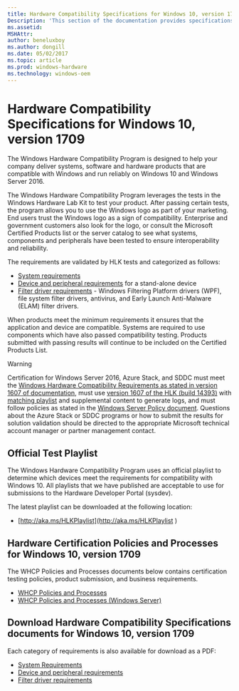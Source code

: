 ```yaml
---
title: Hardware Compatibility Specifications for Windows 10, version 1709
Description: 'This section of the documentation provides specifications for hardware compatibility with Windows 10, version 1709.'
ms.assetid: 
MSHAttr: 
author: beneluxboy
ms.author: dongill
ms.date: 05/02/2017
ms.topic: article
ms.prod: windows-hardware
ms.technology: windows-oem
---
```


# Hardware Compatibility Specifications for Windows 10, version 1709

The Windows Hardware Compatibility Program is designed to help your company deliver systems, software and hardware products that are compatible with Windows and run reliably on Windows 10 and Windows Server 2016.

The Windows Hardware Compatibility Program leverages the tests in the Windows Hardware Lab Kit to test your product. After passing certain tests, the program allows you to use the Windows logo as part of your marketing. End users trust the Windows logo as a sign of compatibility. Enterprise and government customers also look for the logo, or consult the Microsoft Certified Products list or the server catalog to see what systems, components and peripherals have been tested to ensure interoperability and reliability.

The requirements are validated by HLK tests and categorized as follows:

- [System requirements](systems.md)
- [Device and peripheral requirements](device.md) for a stand-alone device
- [Filter driver requirements](filter.md) - Windows Filtering Platform drivers (WPF), file system filter drivers, antivirus, and Early Launch Anti-Malware (ELAM) filter drivers.

When products meet the minimum requirements it ensures that the application and device are compatible. Systems are required to use components which have also passed compatibility testing. Products submitted with passing results will continue to be included on the Certified Products List.

> [!WARNING]
> Certification for Windows Server 2016, Azure Stack, and SDDC must meet the [Windows Hardware Compatibility Requirements as stated in version 1607 of documentation](https://docs.microsoft.com/en-us/windows-hardware/design/compatibility/), must use [version 1607 of the HLK (build 14393)](https://go.microsoft.com/fwlink/p/?LinkID=404112) with [matching playlist](http://aka.ms/hlkplaylist) and supplemental content to generate logs, and must follow policies as stated in the [Windows Server Policy document](https://go.microsoft.com/fwlink/p/?linkid=834831). Questions about the Azure Stack or SDDC programs or how to submit the results for solution validation should be directed to the appropriate Microsoft technical account manager or partner management contact.

## Official Test Playlist

The Windows Hardware Compatibility Program uses an official playlist to determine which devices meet the requirements for compatibility with Windows 10. All playlists that we have published are acceptable to use for submissions to the Hardware Developer Portal (sysdev).

The latest playlist can be downloaded at the following location:

- [http://aka.ms/HLKPlaylist](http://aka.ms/HLKPlaylist )

## Hardware Certification Policies and Processes for Windows 10, version 1709

The WHCP Policies and Processes documents below contains certification testing policies, product submission, and business requirements.

- [WHCP Policies and Processes](https://go.microsoft.com/fwlink/?linkid=859740)
- [WHCP Policies and Processes (Windows Server)](https://go.microsoft.com/fwlink/p/?linkid=834831)

##  Download Hardware Compatibility Specifications documents for Windows 10, version 1709

Each category of requirements is also available for download as a PDF:

- [System Requirements](https://go.microsoft.com/fwlink/?linkid=859743)
- [Device and peripheral requirements](https://go.microsoft.com/fwlink/?linkid=859742)
- [Filter driver requirements](https://go.microsoft.com/fwlink/?linkid=859741)